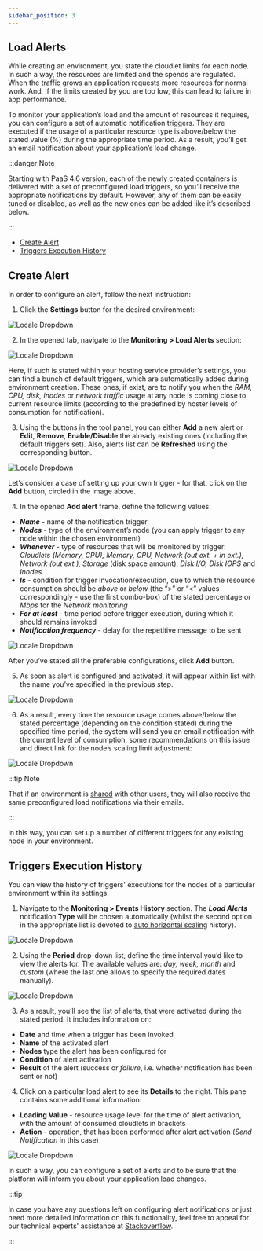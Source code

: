```yaml
---
sidebar_position: 3
---
```


## Load Alerts

While creating an environment, you state the cloudlet limits for each node. In such a way, the resources are limited and the spends are regulated. When the traffic grows an application requests more resources for normal work. And, if the limits created by you are too low, this can lead to failure in app performance.

To monitor your application’s load and the amount of resources it requires, you can configure a set of automatic notification triggers. They are executed if the usage of a particular resource type is above/below the stated value (%) during the appropriate time period. As a result, you’ll get an email notification about your application’s load change.

:::danger Note

Starting with PaaS 4.6 version, each of the newly created containers is delivered with a set of preconfigured load triggers, so you’ll receive the appropriate notifications by default. However, any of them can be easily tuned or disabled, as well as the new ones can be added like it’s described below.

:::

- [Create Alert](https://cloudmydc.com/)
- [Triggers Execution History](https://cloudmydc.com/)

## Create Alert

In order to configure an alert, follow the next instruction:

1. Click the **Settings** button for the desired environment:

<div style={{
    display:'flex',
    justifyContent: 'center',
    margin: '0 0 1rem 0'
}}>

![Locale Dropdown](./img/LoadAlerts/1.png)

</div>

2. In the opened tab, navigate to the **Monitoring > Load Alerts** section:

<div style={{
    display:'flex',
    justifyContent: 'center',
    margin: '0 0 1rem 0'
}}>

![Locale Dropdown](./img/LoadAlerts/2.png)

</div>

Here, if such is stated within your hosting service provider’s settings, you can find a bunch of default triggers, which are automatically added during environment creation. These ones, if exist, are to notify you when the _RAM, CPU, disk, inodes_ or _network traffic_ usage at any node is coming close to current resource limits (according to the predefined by hoster levels of consumption for notification).

3. Using the buttons in the tool panel, you can either **Add** a new alert or **Edit**, **Remove**, **Enable/Disable** the already existing ones (including the default triggers set). Also, alerts list can be **Refreshed** using the corresponding button.

<div style={{
    display:'flex',
    justifyContent: 'center',
    margin: '0 0 1rem 0'
}}>

![Locale Dropdown](./img/LoadAlerts/3.png)

</div>

Let’s consider a case of setting up your own trigger - for that, click on the **Add** button, circled in the image above.

4. In the opened **Add alert** frame, define the following values:

- **_Name_** - name of the notification trigger
- **_Nodes_** - type of the environment’s node (you can apply trigger to any node within the chosen environment)
- **_Whenever_** - type of resources that will be monitored by trigger: _Cloudlets (Memory, CPU), Memory, CPU, Network (out ext. + in ext.), Network (out ext.), Storage_ (disk space amount), _Disk I/O, Disk IOPS_ and _Inodes_
- **_Is_** - condition for trigger invocation/execution, due to which the resource consumption should be _above_ or _below_ (the “>” or “<” values correspondingly - use the first combo-box) of the stated percentage or _Mbps_ for the _Network monitoring_
- **_For at least_** - time period before trigger execution, during which it should remains invoked
- **_Notification frequency_** - delay for the repetitive message to be sent

<div style={{
    display:'flex',
    justifyContent: 'center',
    margin: '0 0 1rem 0'
}}>

![Locale Dropdown](./img/LoadAlerts/4.png)

</div>

After you’ve stated all the preferable configurations, click **Add** button.

5. As soon as alert is configured and activated, it will appear within list with the name you’ve specified in the previous step.

<div style={{
    display:'flex',
    justifyContent: 'center',
    margin: '0 0 1rem 0'
}}>

![Locale Dropdown](./img/LoadAlerts/5.png)

</div>

6. As a result, every time the resource usage comes above/below the stated percentage (depending on the condition stated) during the specified time period, the system will send you an email notification with the current level of consumption, some recommendations on this issue and direct link for the node’s scaling limit adjustment:

<div style={{
    display:'flex',
    justifyContent: 'center',
    margin: '0 0 1rem 0'
}}>

![Locale Dropdown](./img/LoadAlerts/6-load-alert-email-notification.png)

</div>

:::tip Note

That if an environment is [shared](https://cloudmydc.com/) with other users, they will also receive the same preconfigured load notifications via their emails.

:::

In this way, you can set up a number of different triggers for any existing node in your environment.

## Triggers Execution History

You can view the history of triggers' executions for the nodes of a particular environment within its settings.

1. Navigate to the **Monitoring > Events History** section. The **_Load Alerts_** notification **Type** will be chosen automatically (whilst the second option in the appropriate list is devoted to [auto horizontal scaling](https://cloudmydc.com/) history).

<div style={{
    display:'flex',
    justifyContent: 'center',
    margin: '0 0 1rem 0'
}}>

![Locale Dropdown](./img/LoadAlerts/7.png)

</div>

2. Using the **Period** drop-down list, define the time interval you’d like to view the alerts for. The available values are: _day, week, month_ and _custom_ (where the last one allows to specify the required dates manually).

<div style={{
    display:'flex',
    justifyContent: 'center',
    margin: '0 0 1rem 0'
}}>

![Locale Dropdown](./img/LoadAlerts/8.png)

</div>

3. As a result, you’ll see the list of alerts, that were activated during the stated period. It includes information on:

- **Date** and time when a trigger has been invoked
- **Name** of the activated alert
- **Nodes** type the alert has been configured for
- **Condition** of alert activation
- **Result** of the alert (success or _failure_, i.e. whether notification has been sent or not)

4. Click on a particular load alert to see its **Details** to the right. This pane contains some additional information:

- **Loading Value** - resource usage level for the time of alert activation, with the amount of consumed cloudlets in brackets
- **Action** - operation, that has been performed after alert activation (_Send Notification_ in this case)

<div style={{
    display:'flex',
    justifyContent: 'center',
    margin: '0 0 1rem 0'
}}>

![Locale Dropdown](./img/LoadAlerts/9.png)

</div>

In such a way, you can configure a set of alerts and to be sure that the platform will inform you about your application load changes.

:::tip

In case you have any questions left on configuring alert notifications or just need more detailed information on this functionality, feel free to appeal for our technical experts' assistance at [Stackoverflow](https://stackoverflow.com/questions/tagged/jelastic).

:::
